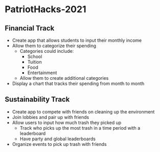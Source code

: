 # PatriotHacks-2021

## Financial Track

* Create app that allows students to input their monthly income
* Allow them to categorize their spending
  * Categories could include:
    * School
    * Tuition
    * Food
    * Entertainment
  * Allow them to create additional categories
* Display a chart that tracks their spending from month to month

## Sustainability Track

* Create app to compete with friends on cleaning up the environment
* Join lobbies and pair up with friends
* Allow users to input how much trash they picked up
  * Track who picks up the most trash in a time period with a leaderboard
  * Have party and global leaderboards
* Organize events to pick up trash with friends